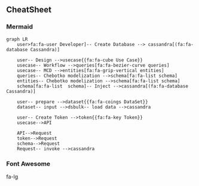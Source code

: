 <link rel="stylesheet" href="https://maxcdn.bootstrapcdn.com/font-awesome/4.6.1/css/font-awesome.min.css">

## CheatSheet

### Mermaid

```mermaid
graph LR
    user>fa:fa-user Developer]-- Create Database --> cassandra[(fa:fa-database Cassandra)]

    user-- Design -->usecase{{fa:fa-cube Use Case}}
    usecase-- Workflow -->queries[fa:fa-bezier-curve queries]
    usecase-- MCD -->entities[fa:fa-grip-vertical entities]
    queries-- Chebotko modelization -->schema[fa:fa-list schema]
    entities-- Chebotko modelization -->schema[fa:fa-list schema]
    schema[fa:fa-list  schema]-- Inject -->cassandra[(fa:fa-database Cassandra)]

    user-- prepare -->dataset{{fa:fa-coings DataSet}}
    dataset-- input -->dsbulk-- load data -->cassandra

    user-- Create Token -->token{{fa:fa-key Token}}
    usecase-->API

    API-->Request
    token-->Request
    schema-->Request
    Request-- invoke -->cassandra
```

### Font Awesome

<i class="fa fa-camera-retro fa-lg"></i> fa-lg
